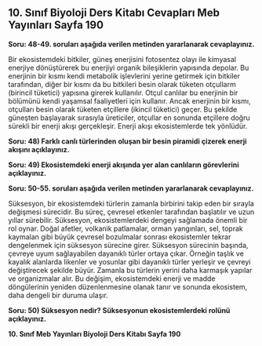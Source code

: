 ## 10. Sınıf Biyoloji Ders Kitabı Cevapları Meb Yayınları Sayfa 190

**Soru: 48-49. soruları aşağıda verilen metinden yararlanarak cevaplayınız.**

Bir ekosistemdeki bitkiler, güneş enerjisini fotosentez olayı ile kimyasal enerjiye dönüştürerek bu enerjiyi organik bileşiklerin yapısında depolar. Bu enerjinin bir kısmı kendi metabolik işlevlerini yerine getirmek için bitkiler tarafından, diğer bir kısmı da bu bitkileri besin olarak tüketen otçullarm (birincil tüketici) yapısına girerek kullanılır. Otçul canlılar bu enerjinin bir bölümünü kendi yaşamsal faaliyetleri için kullanır. Ancak enerjinin bir kısmı, otçulları besin olarak tüketen etçillere (ikincil tüketici) geçer. Bu şekilde güneşten başlayarak sırasıyla üreticiler, otçullar en sonunda etçillere doğru sürekli bir enerji akışı gerçekleşir. Enerji akışı ekosistemlerde tek yönlüdür.

**Soru: 48) Farklı canlı türlerinden oluşan bir besin piramidi çizerek enerji akışını açıklayınız.**

**Soru: 49) Ekosistemdeki enerji akışında yer alan canlıların görevlerini açıklayınız.**

**Soru: 50-55. soruları aşağıda verilen metinden yararlanarak cevaplayınız.**

Süksesyon, bir ekosistemdeki türlerin zamanla birbirini takip eden bir sırayla değişmesi sürecidir. Bu süreç, çevresel etkenler tarafından başlatılır ve uzun yıllar sürebilir. Süksesyon, ekosistemlerdeki dengeyi sağlamada önemli bir rol oynar. Doğal afetler, volkanik patlamalar, orman yangınları, sel, toprak kaymalan gibi büyük çevresel bozulmalar sonrası ekosistemler tekrar dengelenmek için süksesyon sürecine girer. Süksesyon sürecinin başında, çevreye uyum sağlayabilen dayanıklı türler ortaya çıkar. Örneğin taşlık ve kayalık alanlarda likenler ve yosunlar gibi dayanıklı türler yerleşir ve çevreyi değiştirecek şekilde büyür. Zamanla bu türlerin yerini daha karmaşık yapılar ve organizmalar alır. Bu değişim, ekosistemdeki enerji ve madde döngülerinin yeniden düzenlenmesine olanak tanır ve sonunda ekosistem, daha dengeli bir duruma ulaşır.

**Soru: 50) Süksesyon nedir? Süksesyonun ekosistemlerdeki rolünü açıklayınız.**

**10. Sınıf Meb Yayınları Biyoloji Ders Kitabı Sayfa 190**